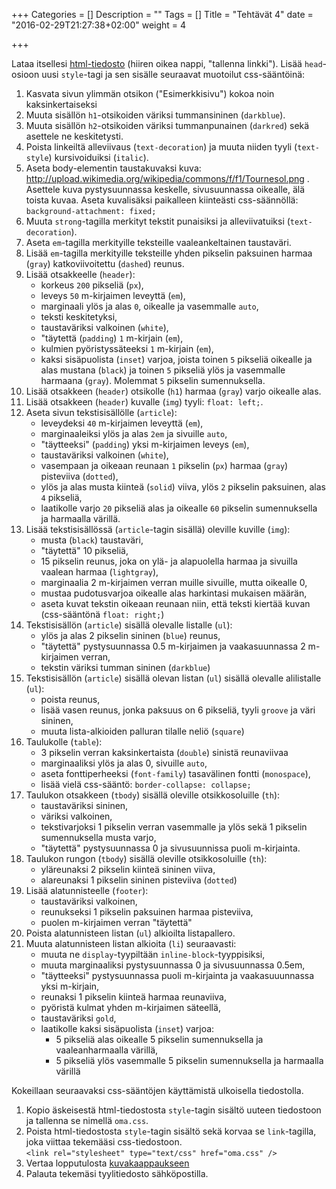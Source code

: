 +++
Categories = []
Description = ""
Tags = []
Title = "Tehtävät 4"
date = "2016-02-29T21:27:38+02:00"
weight = 4

+++

Lataa itsellesi [html-tiedosto][html-pohja] (hiiren oikea nappi, "tallenna linkki").
Lisää `head`-osioon uusi `style`-tagi ja sen sisälle seuraavat muotoilut css-sääntöinä:

1. Kasvata sivun ylimmän otsikon ("Esimerkkisivu") kokoa noin kaksinkertaiseksi
2. Muuta sisällön `h1`-otsikoiden väriksi tummansininen (`darkblue`).
3. Muuta sisällön `h2`-otsikoiden väriksi tummanpunainen (`darkred`) sekä asettele ne keskitetysti.
4. Poista linkeiltä alleviivaus (`text-decoration`) ja muuta niiden tyyli (`text-style`) kursivoiduiksi (`italic`).
5. Aseta body-elementin taustakuvaksi kuva: http://upload.wikimedia.org/wikipedia/commons/f/f1/Tournesol.png .
    Asettele kuva pystysuunnassa keskelle, sivusuunnassa oikealle, älä toista kuvaa. Aseta kuvalisäksi paikalleen
    kiinteästi css-säännöllä: `background-attachment: fixed;`
6. Muuta `strong`-tagilla merkityt tekstit punaisiksi ja alleviivatuiksi (`text-decoration`).
7. Aseta `em`-tagilla merkityille teksteille vaaleankeltainen taustaväri.
1. Lisää `em`-tagilla merkityille teksteille yhden pikselin paksuinen harmaa (`gray`)
    katkoviivoitettu (`dashed`) reunus.
2. Lisää otsakkeelle (`header`):
    - korkeus `200` pikseliä (`px`),
    - leveys `50` m-kirjaimen leveyttä (`em`),
    - marginaali ylös ja alas `0`, oikealle ja vasemmalle `auto`,
    - teksti keskitetyksi,
    - taustaväriksi valkoinen (`white`),
    - "täytettä (`padding`) `1` m-kirjain (`em`),
    - kulmien pyöristyssäteeksi `1` m-kirjain (`em`),
    - kaksi sisäpuolista (`inset`) varjoa, joista toinen `5` pikseliä oikealle ja alas mustana (`black`)
      ja toinen `5` pikseliä ylös ja vasemmalle harmaana (`gray`). Molemmat `5` pikselin sumennuksella.
3. Lisää otsakkeen (`header`) otsikolle (`h1`) harmaa (`gray`) varjo oikealle alas.
4. Lisää otsakkeen (`header`) kuvalle (`img`) tyyli: `float: left;`.
5. Aseta sivun tekstisisällölle (`article`):
    - leveydeksi `40` m-kirjaimen leveyttä (`em`),
    - marginaaleiksi ylös ja alas `2em` ja sivuille `auto`,
    - "täytteeksi" (`padding`) yksi m-kirjaimen leveys (`em`),
    - taustaväriksi valkoinen (`white`),
    - vasempaan ja oikeaan reunaan `1` pikselin (`px`) harmaa (`gray`) pisteviiva (`dotted`),
    - ylös ja alas musta kiinteä (`solid`) viiva, ylös `2` pikselin paksuinen, alas `4` pikseliä,
    - laatikolle varjo `20` pikseliä alas ja oikealle `60` pikselin sumennuksella ja harmaalla värillä.
6. Lisää tekstisisällössä (`article`-tagin sisällä) oleville kuville (`img`):
    - musta (`black`) taustaväri,
    - "täytettä" 10 pikseliä,
    - 15 pikselin reunus, joka on ylä- ja alapuolella harmaa ja sivuilla vaalean harmaa (`lightgray`),
    - marginaalia 2 m-kirjaimen verran muille sivuille, mutta oikealle 0,
    - mustaa pudotusvarjoa oikealle alas harkintasi mukaisen määrän,
    - aseta kuvat tekstin oikeaan reunaan niin, että teksti kiertää kuvan (css-sääntönä `float: right;`)
7. Tekstisisällön (`article`) sisällä olevalle listalle (`ul`):
    - ylös ja alas 2 pikselin sininen (`blue`) reunus,
    - "täytettä" pystysuunnassa 0.5 m-kirjaimen ja vaakasuunnassa 2 m-kirjaimen verran,
    - tekstin väriksi tumman sininen (`darkblue`)
8. Tekstisisällön (`article`) sisällä olevan listan (`ul`) sisällä olevalle alilistalle (`ul`):
    - poista reunus,
    - lisää vasen reunus, jonka paksuus on 6 pikseliä, tyyli `groove` ja väri sininen,
    - muuta lista-alkioiden palluran tilalle neliö (`square`)
9. Taulukolle (`table`):
    - 3 pikselin verran kaksinkertaista (`double`) sinistä reunaviivaa
    - marginaaliksi ylös ja alas 0, sivuille `auto`,
    - aseta fonttiperheeksi (`font-family`) tasavälinen fontti (`monospace`),
    - lisää vielä css-sääntö: `border-collapse: collapse;`
10. Taulukon otsakkeen (`tbody`) sisällä oleville otsikkosoluille (`th`):
    - taustaväriksi sininen,
    - väriksi valkoinen,
    - tekstivarjoksi 1 pikselin verran vasemmalle ja ylös sekä 1 pikselin sumennuksella musta varjo,
    - "täytettä" pystysuunnassa 0 ja sivusuunnissa puoli m-kirjainta.
11. Taulukon rungon (`tbody`) sisällä oleville otsikkosoluille (`th`):
    - yläreunaksi 2 pikselin kiinteä sininen viiva,
    - alareunaksi 1 pikselin sininen pisteviiva (`dotted`)
12. Lisää alatunnisteelle (`footer`):
    - taustaväriksi valkoinen,
    - reunukseksi 1 pikselin paksuinen harmaa pisteviiva,
    - puolen m-kirjaimen verran "täytettä"
13. Poista alatunnisteen listan (`ul`) alkioilta listapallero.
14. Muuta alatunnisteen listan alkioita (`li`) seuraavasti:
    - muuta ne `display`-tyypiltään `inline-block`-tyyppisiksi,
    - muuta marginaaliksi pystysuunnassa 0 ja sivusuunnassa 0.5em,
    - "täytteeksi" pystysuunnassa puoli m-kirjainta ja vaakasuuunnassa yksi m-kirjain,
    - reunaksi 1 pikselin kiinteä harmaa reunaviiva,
    - pyöristä kulmat yhden m-kirjaimen säteellä,
    - taustaväriksi `gold`,
    - laatikolle kaksi sisäpuolista (`inset`) varjoa:
        - 5 pikseliä alas oikealle 5 pikselin sumennuksella ja vaaleanharmaalla värillä,
        - 5 pikseliä ylös vasemmalle 5 pikselin sumennuksella ja harmaalla värillä

Kokeillaan seuraavaksi css-sääntöjen käyttämistä ulkoisella tiedostolla.

1. Kopio äskeisestä html-tiedostosta `style`-tagin sisältö uuteen tiedostoon ja tallenna se nimellä `oma.css`.
2. Poista html-tiedostosta `style`-tagin sisältö sekä korvaa se `link`-tagilla, joka viittaa tekemääsi css-tiedostoon.<br>
    `<link rel="stylesheet" type="text/css" href="oma.css" />`
3. Vertaa lopputulosta [kuvakaappaukseen][mallisivu]
4. Palauta tekemäsi tyylitiedosto sähköpostilla.



[html-pohja]: ../../files/tyyliteltavaa.html "Tyyliteltävä html-tiedosto"
[mallisivu]: ../../files/mallisivu.png "Mallisivu"